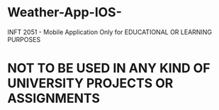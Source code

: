 # Weather-App-IOS-
INFT 2051 - Mobile Application
Only for EDUCATIONAL OR LEARNING PURPOSES
# NOT TO BE USED IN ANY KIND OF UNIVERSITY PROJECTS OR ASSIGNMENTS
